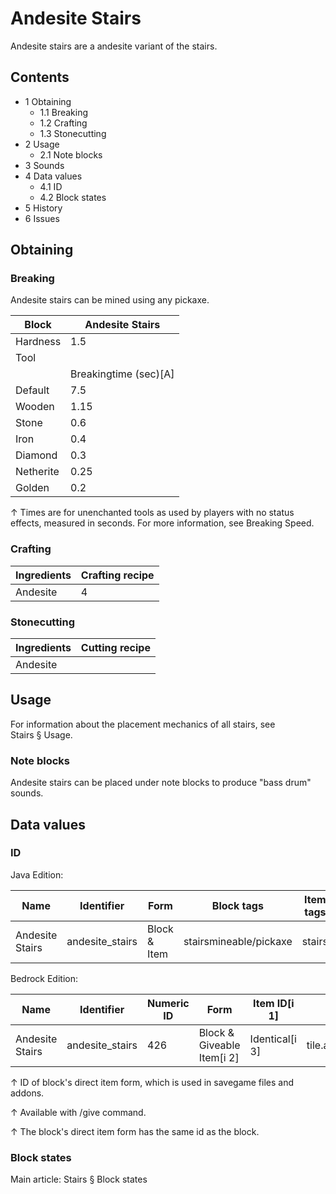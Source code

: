 # Andesite Stairs
Andesite stairs are a andesite variant of the stairs.

## Contents
- 1 Obtaining
	- 1.1 Breaking
	- 1.2 Crafting
	- 1.3 Stonecutting
- 2 Usage
	- 2.1 Note blocks
- 3 Sounds
- 4 Data values
	- 4.1 ID
	- 4.2 Block states
- 5 History
- 6 Issues

## Obtaining
### Breaking
Andesite stairs can be mined using any pickaxe.

| Block     | Andesite Stairs       |
|-----------|-----------------------|
| Hardness  | 1.5                   |
| Tool      |                       |
|           | Breakingtime (sec)[A] |
| Default   | 7.5                   |
| Wooden    | 1.15                  |
| Stone     | 0.6                   |
| Iron      | 0.4                   |
| Diamond   | 0.3                   |
| Netherite | 0.25                  |
| Golden    | 0.2                   |


↑ Times are for unenchanted tools as used by players with no status effects, measured in seconds. For more information, see Breaking Speed.


### Crafting
| Ingredients | Crafting recipe |
|-------------|-----------------|
| Andesite    | 4               |

### Stonecutting
| Ingredients | Cutting recipe |
|-------------|----------------|
| Andesite    |                |

## Usage
For information about the placement mechanics of all stairs, see Stairs § Usage.

### Note blocks
Andesite stairs can be placed under note blocks to produce "bass drum" sounds.

## Data values
### ID
Java Edition:

| Name            | Identifier      | Form         | Block tags             | Item tags | Translation key                 |
|-----------------|-----------------|--------------|------------------------|-----------|---------------------------------|
| Andesite Stairs | andesite_stairs | Block & Item | stairsmineable/pickaxe | stairs    | block.minecraft.andesite_stairs |

Bedrock Edition:

| Name            | Identifier      | Numeric ID | Form                       | Item ID[i 1]   | Translation key           |
|-----------------|-----------------|------------|----------------------------|----------------|---------------------------|
| Andesite Stairs | andesite_stairs | 426        | Block & Giveable Item[i 2] | Identical[i 3] | tile.andesite_stairs.name |


↑ ID of block's direct item form, which is used in savegame files and addons.

↑ Available with /give command.

↑ The block's direct item form has the same id as the block.


### Block states
Main article: Stairs § Block states

